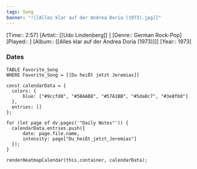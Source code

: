```yaml
---
tags: Song  
banner: "![[Alles klar auf der Andrea Doria (1973).jpg]]"
---
```

[Time:: 2:57]
[Artist:: [[Udo Lindenberg]] ]
[Genre:: German Rock-Pop]
[Played:: ]
[Album:: [[Alles klar auf der Andrea Doria (1973)]]]
[Year:: 1973]
### Dates
````dataview
TABLE Favorite_Song
WHERE Favorite_Song = [[Du heißt jetzt Jeremias]]
````
  ```dataviewjs
const calendarData = { 
	colors: { 
		blue: ["#9ccfd8", "#5BAAB8", "#57A1BB", "#5da8c7", "#3e8fb0"] 
	}, 
	entries: [] 
}; 

for (let page of dv.pages('"Daily Notes"')) { 
	calendarData.entries.push({ 
		date: page.file.name, 
		intensity: page["Du_heißt_jetzt_Jeremias"]
	}); 
} 

renderHeatmapCalendar(this.container, calendarData);
```
